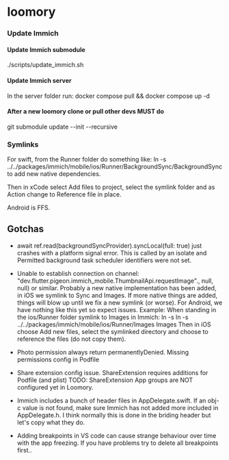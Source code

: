 # loomory

### Update Immich 
#### Update Immich submodule
./scripts/update_immich.sh

#### Update Immich server
In the server folder run:
docker compose pull && docker compose up -d

#### After a new loomory clone or pull other devs MUST do
git submodule update --init --recursive

### Symlinks
For swift, from the Runner folder do something like:
ln -s ../../packages/immich/mobile/ios/Runner/BackgroundSync/BackgroundSync
to add new native dependencies. 

Then in xCode select Add files to project, select the symlink folder and as Action change to Reference file in place.

Android is FFS.

## Gotchas
- await ref.read(backgroundSyncProvider).syncLocal(full: true) just crashes with a platform signal error.
  This is called by an isolate and Permitted background task scheduler identifiers were not set.

- Unable to establish connection on channel: "dev.flutter.pigeon.immich_mobile.ThumbnailApi.requestImage"., null, null) or similar.
  Probably a new native implementation has been added, in iOS we symlink to Sync and Images. If more native things are added, things will blow up until we fix a new symlink (or worse). For Android, we have nothing like this yet so expect issues.
  Example: When standing in the ios/Runner folder symlink to Images in Immich: ln -s ln -s ../../packages/immich/mobile/ios/Runner/Images Images
  Then in iOS choose Add new files, select the symlinked directory and choose to reference the files (do not copy them).

- Photo permission always return permanentlyDenied.
  Missing permissions config in Podfile

- Share extension config issue.
  ShareExtension requires additions for Podfile (and plist)
  TODO: ShareExtension App groups are NOT configured yet in Loomory.

- Immich includes a bunch of header files in AppDelegate.swift. If an obj-c value is not found, make sure Immich
  has not added more included in AppDelegate.h. I think normally this is done in the briding header but let's copy
  what they do.

- Adding breakpoints in VS code can cause strange behaviour over time with the app freezing. If you have problems try to delete all breakpoints first..